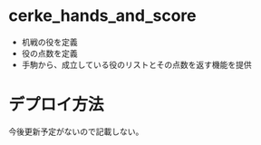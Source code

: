 # cerke_hands_and_score

- 机戦の役を定義
- 役の点数を定義
- 手駒から、成立している役のリストとその点数を返す機能を提供

# デプロイ方法

今後更新予定がないので記載しない。
